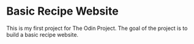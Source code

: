 # Basic Recipe Website 

This is my first project for The Odin Project. The goal of the project is to build a basic recipe website. 

